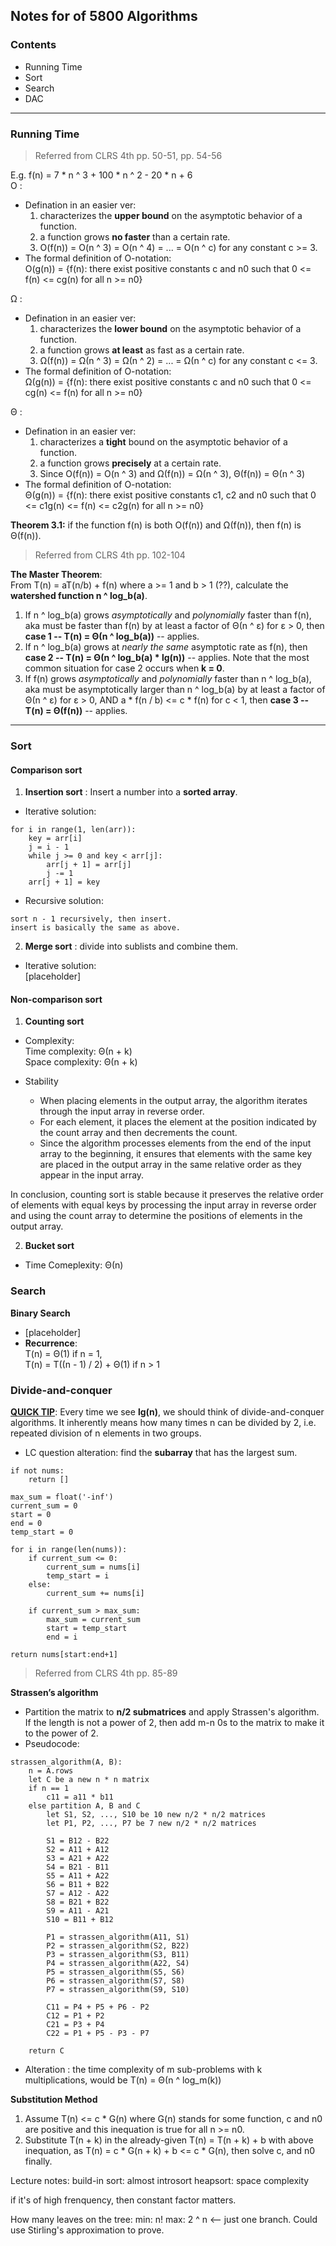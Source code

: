 ## Notes for of 5800 Algorithms

### Contents
- Running Time
- Sort
- Search
- DAC
---
### Running Time
> Referred from CLRS 4th pp. 50-51, pp. 54-56  

E.g. f(n) = 7 * n ^ 3 + 100 * n ^ 2 - 20 * n + 6  
O
: 
- Defination in an easier ver:
    1. characterizes the **upper bound** on the asymptotic behavior of a function.
    2. a function grows **no faster** than a certain rate.
    3. O(f(n)) = O(n ^ 3) = O(n ^ 4) = ... = O(n ^ c) for any constant c >= 3.
- The formal definition of O-notation:  
O(g(n)) = {f(n): there exist positive constants c and n0 such that 0 <= f(n) <= cg(n) for all n >= n0}

Ω
: 
- Defination in an easier ver:
    1. characterizes the **lower bound** on the asymptotic behavior of a function.
    2. a function grows **at least** as fast as a certain rate.
    3. Ω(f(n)) = Ω(n ^ 3) = Ω(n ^ 2) = ... = Ω(n ^ c) for any constant c <= 3.
- The formal definition of O-notation:  
Ω(g(n)) = {f(n): there exist positive constants c and n0 such that 0 <= cg(n) <= f(n) for all n >= n0}

Θ
: 
- Defination in an easier ver:
    1. characterizes a **tight** bound on the asymptotic behavior of a function.
    2. a function grows **precisely** at a certain rate.
    3. Since O(f(n)) = O(n ^ 3) and Ω(f(n)) = Ω(n ^ 3), Θ(f(n)) = Θ(n ^ 3)
- The formal definition of O-notation:  
Θ(g(n)) = {f(n): there exist positive constants c1, c2 and n0 such that 0 <= c1g(n) <= f(n) <= c2g(n) for all n >= n0}

**Theorem 3.1:** if the function f(n) is both O(f(n)) and Ω(f(n)), then f(n) is Θ(f(n)).

> Referred from CLRS 4th pp. 102-104  

**The Master Theorem**:  
From T(n) = aT(n/b) + f(n) where a >= 1 and b > 1 (??), calculate the **watershed function n ^ log_b(a)**.
1. If n ^ log_b(a) grows *asymptotically* and *polynomially* faster than f(n), aka must be faster than f(n) by at least a factor of Θ(n ^ ε) for ε > 0, then **case 1 -- T(n) = Θ(n ^ log_b(a))** -- applies.
2. If n ^ log_b(a) grows at *nearly the same* asymptotic rate as f(n), then **case 2 -- T(n) = Θ(n ^ log_b(a) * lg(n))** -- applies. Note that the most common situation for case 2 occurs when **k = 0**.
3. If f(n) grows *asymptotically* and *polynomially* faster than n ^ log_b(a), aka must be asymptotically larger than n ^ log_b(a) by at least a factor of Θ(n ^ ε) for ε > 0, AND a * f(n / b) <= c * f(n) for c < 1, then **case 3 -- T(n) = Θ(f(n))** -- applies.
---
### Sort
#### Comparison sort
1. **Insertion sort**
: Insert a number into a **sorted array**.
- Iterative solution:  
```
for i in range(1, len(arr)):
    key = arr[i]
    j = i - 1
    while j >= 0 and key < arr[j]:
        arr[j + 1] = arr[j]
        j -= 1
    arr[j + 1] = key
```
- Recursive solution:
```
sort n - 1 recursively, then insert.
insert is basically the same as above.
```

2. **Merge sort**
: divide into sublists and combine them.
- Iterative solution:  
[placeholder]

#### Non-comparison sort
1. **Counting sort**
- Complexity:  
Time complexity: Θ(n + k)  
Space complexity: Θ(n + k)

- Stability
    - When placing elements in the output array, the algorithm iterates through the input array in reverse order.
    - For each element, it places the element at the position indicated by the count array and then decrements the count.
    - Since the algorithm processes elements from the end of the input array to the beginning, it ensures that elements with the same key are placed in the output array in the same relative order as they appear in the input array.

In conclusion, counting sort is stable because it preserves the relative order of elements with equal keys by processing the input array in reverse order and using the count array to determine the positions of elements in the output array.

2. **Bucket sort**
- Time Comeplexity: Θ(n)

### Search
**Binary Search**
- [placeholder]
- **Recurrence**:  
T(n) = Θ(1) if n = 1,  
T(n) = T((n - 1) / 2) + Θ(1) if n > 1

### Divide-and-conquer
**[QUICK TIP](https://atekihcan.github.io/CLRS/02/E02.03-07/)**:
Every time we see **lg(n)**, we should think of divide-and-conquer algorithms. It inherently means how many times n can be divided by 2, i.e. repeated division of n elements in two groups.

- LC question alteration: find the **subarray** that has the largest sum.  
```
if not nums:
    return []

max_sum = float('-inf')
current_sum = 0
start = 0
end = 0
temp_start = 0

for i in range(len(nums)):
    if current_sum <= 0:
        current_sum = nums[i]
        temp_start = i
    else:
        current_sum += nums[i]

    if current_sum > max_sum:
        max_sum = current_sum
        start = temp_start
        end = i

return nums[start:end+1]
```

> Referred from CLRS 4th pp. 85-89

**Strassen’s algorithm**
- Partition the matrix to **n/2 submatrices** and apply Strassen's algorithm. If the length is not a power of 2, then add m-n 0s to the matrix to make it to the power of 2.
- Pseudocode:  
```
strassen_algorithm(A, B):
    n = A.rows
    let C be a new n * n matrix
    if n == 1
        c11 = a11 * b11
    else partition A, B and C
        let S1, S2, ..., S10 be 10 new n/2 * n/2 matrices
        let P1, P2, ..., P7 be 7 new n/2 * n/2 matrices

        S1 = B12 - B22
        S2 = A11 + A12
        S3 = A21 + A22
        S4 = B21 - B11
        S5 = A11 + A22
        S6 = B11 + B22
        S7 = A12 - A22
        S8 = B21 + B22
        S9 = A11 - A21
        S10 = B11 + B12

        P1 = strassen_algorithm(A11, S1)
        P2 = strassen_algorithm(S2, B22)
        P3 = strassen_algorithm(S3, B11)
        P4 = strassen_algorithm(A22, S4)
        P5 = strassen_algorithm(S5, S6)
        P6 = strassen_algorithm(S7, S8)
        P7 = strassen_algorithm(S9, S10)

        C11 = P4 + P5 + P6 - P2
        C12 = P1 + P2
        C21 = P3 + P4
        C22 = P1 + P5 - P3 - P7
    
    return C
```
- Alteration
:  the time complexity of m sub-problems with k multiplications, would be T(n) = Θ(n ^ log_m(k))

**Substitution Method**  
1. Assume T(n) <= c * G(n) where G(n) stands for some function, c and n0 are positive and this inequation is true for all n >= n0.
2. Substitute T(n + k) in the already-given T(n) = T(n + k) + b with above inequation, as T(n) = c * G(n + k) + b <= c * G(n), then solve c, and n0 finally.

Lecture notes:
build-in sort: almost introsort
heapsort: space complexity

if it's of high frenquency, then constant factor matters.

How many leaves on the tree:
min: n!
max: 2 ^ n  <-- just one branch.
Could use Stirling's approximation to prove.
